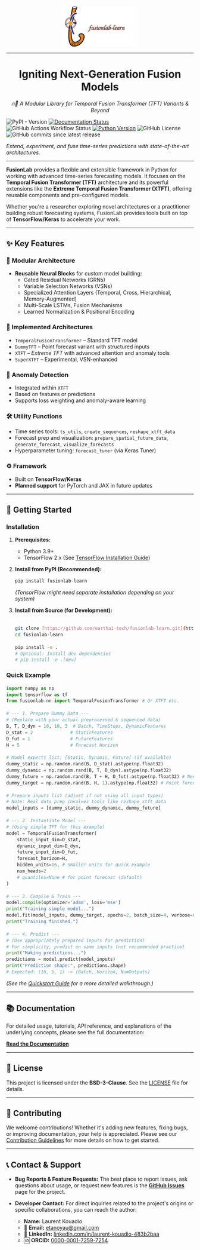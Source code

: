 <p align="center">
  <img src="docs/source/_static/fusionlab.svg" alt="FusionLab Logo" width="200">
</p>

-----------------------------------------------------

<h1 align="center">Igniting Next-Generation Fusion Models</h1>

<p align="center"><em>🔥🧪 A Modular Library for Temporal Fusion Transformer (TFT) Variants &amp; Beyond</em></p>


![PyPI - Version](https://img.shields.io/pypi/v/fusionlab-learn)
[![Documentation Status](https://readthedocs.org/projects/fusion-lab/badge/?version=latest)](https://fusion-lab.readthedocs.io/en/latest/?badge=latest)
![GitHub Actions Workflow Status](https://img.shields.io/github/actions/workflow/status/earthai-tech/fusionlab/.github%2Fworkflows%2Fpython-package-conda.yml)
[![Python Version](https://img.shields.io/badge/Python-3.10%2B-blue)](https://www.python.org/)
![GitHub License](https://img.shields.io/github/license/earthai-tech/fusionlab?style=flat&logo=BSD-3-Clause&color=cyan)
![GitHub commits since latest release](https://img.shields.io/github/commits-since/earthai-tech/fusionlab/latest?color=purple)

*Extend, experiment, and fuse time-series predictions with state-of-the-art architectures.*

---

<!-- [![Build Status](https://img.shields.io/github/actions/workflow/status/earthai-tech/fusionlab/main.yml?branch=main)](https://github.com/earthai-tech/fusionlab/actions) -->

**FusionLab** provides a flexible and extensible framework in Python
for working with advanced time-series forecasting models. It focuses
on the **Temporal Fusion Transformer (TFT)** architecture and its
powerful extensions like the **Extreme Temporal Fusion Transformer (XTFT)**,
offering reusable components and pre-configured models.

Whether you're a researcher exploring novel architectures or a
practitioner building robust forecasting systems, FusionLab provides
tools built on top of **TensorFlow/Keras** to accelerate your work.

---

## ✨ Key Features

### 🔧 **Modular Architecture**
- **Reusable Neural Blocks** for custom model building:
  - Gated Residual Networks (GRNs)
  - Variable Selection Networks (VSNs)
  - Specialized Attention Layers (Temporal, Cross, Hierarchical, Memory-Augmented)
  - Multi-Scale LSTMs, Fusion Mechanisms
  - Learned Normalization & Positional Encoding

### 🧠 **Implemented Architectures**
- `TemporalFusionTransformer` – Standard TFT model
- `DummyTFT` – Point forecast variant with structured inputs
- `XTFT` – *Extreme TFT* with advanced attention and anomaly tools
- `SuperXTFT` – Experimental, VSN-enhanced 

### 🚨 **Anomaly Detection**
- Integrated within `XTFT`
- Based on features or predictions
- Supports loss weighting and anomaly-aware learning

### 🛠️ **Utility Functions**
- Time series tools: `ts_utils`, `create_sequences`, `reshape_xtft_data`
- Forecast prep and visualization: `prepare_spatial_future_data`, `generate_forecast`, `visualize_forecasts`
- Hyperparameter tuning: `forecast_tuner` (via Keras Tuner)

### ⚙️ **Framework**
- Built on **TensorFlow/Keras**
- **Planned support** for PyTorch and JAX in future updates

---

## 🚀 Getting Started

### Installation

1.  **Prerequisites:**
    * Python 3.9+
    * TensorFlow 2.x (See [TensorFlow Installation Guide](https://www.tensorflow.org/install))

2.  **Install from PyPI (Recommended):**
    ```bash
    pip install fusionlab-learn
    ```
    *(TensorFlow might need separate installation depending on your system)*

3.  **Install from Source (for Development):**
    ```bash

    git clone [https://github.com/earthai-tech/fusionlab-learn.git](https://github.com/earthai-tech/fusionlab-learn.git)
    cd fusionlab-learn

    pip install -e .
    # Optional: Install dev dependencies
    # pip install -e .[dev]
    ```

### Quick Example

```python
import numpy as np
import tensorflow as tf
from fusionlab.nn import TemporalFusionTransformer # Or XTFT etc.

# --- 1. Prepare Dummy Data ---
# (Replace with your actual preprocessed & sequenced data)
B, T, D_dyn = 16, 10, 3  # Batch, TimeSteps, DynamicFeatures
D_stat = 2              # StaticFeatures
D_fut = 1               # FutureFeatures
H = 5                   # Forecast Horizon

# Model expects list: [Static, Dynamic, Future] (if available)
dummy_static = np.random.rand(B, D_stat).astype(np.float32)
dummy_dynamic = np.random.rand(B, T, D_dyn).astype(np.float32)
dummy_future = np.random.rand(B, T + H, D_fut).astype(np.float32) # Needs horizon length
dummy_target = np.random.rand(B, H, 1).astype(np.float32) # Point forecast

# Prepare inputs list (adjust if not using all input types)
# Note: Real data prep involves tools like reshape_xtft_data
model_inputs = [dummy_static, dummy_dynamic, dummy_future]

# --- 2. Instantiate Model ---
# (Using simple TFT for this example)
model = TemporalFusionTransformer(
    static_input_dim=D_stat,
    dynamic_input_dim=D_dyn,
    future_input_dim=D_fut,
    forecast_horizon=H,
    hidden_units=16, # Smaller units for quick example
    num_heads=2
    # quantiles=None # for point forecast (default)
)

# --- 3. Compile & Train ---
model.compile(optimizer='adam', loss='mse')
print("Training simple model...")
model.fit(model_inputs, dummy_target, epochs=2, batch_size=4, verbose=0)
print("Training finished.")

# --- 4. Predict ---
# (Use appropriately prepared inputs for prediction)
# For simplicity, predict on same inputs (not recommended practice)
print("Making predictions...")
predictions = model.predict(model_inputs)
print("Prediction shape:", predictions.shape)
# Expected: (16, 5, 1) -> (Batch, Horizon, NumOutputs)
````

*(See the* [*Quickstart Guide*](https://fusion-lab.readthedocs.io/en/latest/quickstart.html) *for a more detailed walkthrough.)*

-----

## 📚 Documentation

For detailed usage, tutorials, API reference, and explanations of the
underlying concepts, please see the full documentation:

**[Read the Documentation](https://fusion-lab.readthedocs.io/)**

-----


## 📄 License

This project is licensed under the **BSD-3-Clause**. See the
[LICENSE](https://github.com/earthai-tech/fusionlab-learn/blob/main/LICENSE) file for details.

----

## 🤝 Contributing

We welcome contributions\! Whether it's adding new features, fixing bugs,
or improving documentation, your help is appreciated. Please see our
[Contribution Guidelines](https://fusion-lab.readthedocs.io/en/latest/contributing.html) for more details on how to get
started.

-----

## 📞 Contact & Support

  * **Bug Reports & Feature Requests:** The best place to report issues,
    ask questions about usage, or request new features is the
    [**GitHub Issues**](https://github.com/earthai-tech/fusionlab-learn/issues) page for the project.

  * **Developer Contact:** For direct inquiries related to the project's
    origins or specific collaborations, you can reach the author:

      * **Name:** Laurent Kouadio
      * 📧 **Email:** [etanoyau@gmail.com](mailto:etanoyau@gmail.com)
      * 💼 **LinkedIn:** [linkedin.com/in/laurent-kouadio-483b2baa](https://linkedin.com/in/laurent-kouadio-483b2baa)
      * 🆔 **ORCID:** [0000-0001-7259-7254](https://orcid.org/0000-0001-7259-7254)
